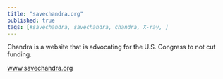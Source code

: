 ```yaml
---
title: "savechandra.org"
published: true
tags: [#savechandra, savechandra, chandra, X-ray, ]
---
```

Chandra is a website that is advocating for the U.S. Congress to not cut funding.

www.savechandra.org
